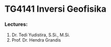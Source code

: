 # TG4141 Inversi Geofisika
### Lectures:
  1. Dr. Tedi Yudistira, S.Si., M.Si.
  2. Prof. Dr. Hendra Grandis
